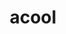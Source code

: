 ---
ee_id: '4486'
site: '1'
type: '2'
url: 2019-050-acool
title: acool
year: '2019'
display_year: '2019'
medium: IQDemy Premium UV ink on IKEA LINNMON table tops
dims: '118 x 88.5 '
pitch:
ps:
live_url:
related:
youtube:
related_code:
imgs: acool-2019-050-db---zJ1w.jpg
subheading:
download:
add_credit:
commission:
layout: things-i-made
---